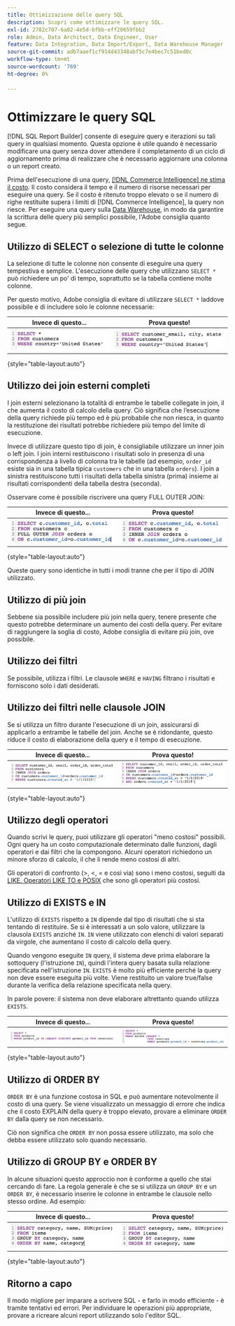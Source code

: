 ```yaml
---
title: Ottimizzazione delle query SQL
description: Scopri come ottimizzare le query SQL.
exl-id: 2782c707-6a02-4e5d-bfbb-eff20659fbb2
role: Admin, Data Architect, Data Engineer, User
feature: Data Integration, Data Import/Export, Data Warehouse Manager
source-git-commit: adb7aaef1cf914d43348abf5c7e4bec7c51bed0c
workflow-type: tm+mt
source-wordcount: '769'
ht-degree: 0%

---
```


# Ottimizzare le query SQL

[!DNL SQL Report Builder] consente di eseguire query e iterazioni su tali query in qualsiasi momento. Questa opzione è utile quando è necessario modificare una query senza dover attendere il completamento di un ciclo di aggiornamento prima di realizzare che è necessario aggiornare una colonna o un report creato.

Prima dell&#39;esecuzione di una query, [[!DNL Commerce Intelligence] ne stima il costo](https://experienceleague.adobe.com/docs/commerce-knowledge-base/kb/troubleshooting/miscellaneous/sql-queries-explain-cost-errors.html?lang=it). Il costo considera il tempo e il numero di risorse necessari per eseguire una query. Se il costo è ritenuto troppo elevato o se il numero di righe restituite supera i limiti di [!DNL Commerce Intelligence], la query non riesce. Per eseguire una query sulla [Data Warehouse](../data-analyst/data-warehouse-mgr/tour-dwm.md), in modo da garantire la scrittura delle query più semplici possibile, l&#39;Adobe consiglia quanto segue.

## Utilizzo di SELECT o selezione di tutte le colonne

La selezione di tutte le colonne non consente di eseguire una query tempestiva e semplice. L&#39;esecuzione delle query che utilizzano `SELECT *` può richiedere un po&#39; di tempo, soprattutto se la tabella contiene molte colonne.

Per questo motivo, Adobe consiglia di evitare di utilizzare `SELECT *` laddove possibile e di includere solo le colonne necessarie:

| **Invece di questo...** | **Prova questo!** |
|-----|-----|
| ![](../../mbi/assets/Select_all_1.png) | ![](../../mbi/assets/Select_all_2.png) |

{style="table-layout:auto"}

## Utilizzo dei join esterni completi

I join esterni selezionano la totalità di entrambe le tabelle collegate in join, il che aumenta il costo di calcolo della query. Ciò significa che l’esecuzione della query richiede più tempo ed è più probabile che non riesca, in quanto la restituzione dei risultati potrebbe richiedere più tempo del limite di esecuzione.

Invece di utilizzare questo tipo di join, è consigliabile utilizzare un inner join o left join. I join interni restituiscono i risultati solo in presenza di una corrispondenza a livello di colonna tra le tabelle (ad esempio, `order_id` esiste sia in una tabella tipica `customers` che in una tabella `orders`). I join a sinistra restituiscono tutti i risultati della tabella sinistra (prima) insieme ai risultati corrispondenti della tabella destra (seconda).

Osservare come è possibile riscrivere una query FULL OUTER JOIN:

| **Invece di questo...** | **Prova questo!** |
|-----|-----|
| ![](../../mbi/assets/Full_Outer_Join_1.png) | ![](../../mbi/assets/Full_Outer_Join_2.png) |

{style="table-layout:auto"}

Queste query sono identiche in tutti i modi tranne che per il tipo di JOIN utilizzato.

## Utilizzo di più join

Sebbene sia possibile includere più join nella query, tenere presente che questo potrebbe determinare un aumento dei costi della query. Per evitare di raggiungere la soglia di costo, Adobe consiglia di evitare più join, ove possibile.

## Utilizzo dei filtri

Se possibile, utilizza i filtri. Le clausole `WHERE` e `HAVING` filtrano i risultati e forniscono solo i dati desiderati.

## Utilizzo dei filtri nelle clausole JOIN

Se si utilizza un filtro durante l&#39;esecuzione di un join, assicurarsi di applicarlo a entrambe le tabelle del join. Anche se è ridondante, questo riduce il costo di elaborazione della query e il tempo di esecuzione.

| **Invece di questo...** | **Prova questo!** |
|-----|-----|
| ![](../../mbi/assets/Join_filters_1.png) | ![](../../mbi/assets/Join_filters_2.png) |

{style="table-layout:auto"}

## Utilizzo degli operatori

Quando scrivi le query, puoi utilizzare gli operatori &quot;meno costosi&quot; possibili. Ogni query ha un costo computazionale determinato dalle funzioni, dagli operatori e dai filtri che la compongono. Alcuni operatori richiedono un minore sforzo di calcolo, il che li rende meno costosi di altri.

Gli operatori di confronto (>, &lt;, = e così via) sono i meno costosi, seguiti da [LIKE. Operatori LIKE TO e POSIX](https://www.postgresql.org/docs/9.5/functions-matching.html) che sono gli operatori più costosi.

## Utilizzo di EXISTS e IN

L&#39;utilizzo di `EXISTS` rispetto a `IN` dipende dal tipo di risultati che si sta tentando di restituire. Se si è interessati a un solo valore, utilizzare la clausola `EXISTS` anziché `IN`. `IN` viene utilizzato con elenchi di valori separati da virgole, che aumentano il costo di calcolo della query.

Quando vengono eseguite `IN` query, il sistema deve prima elaborare la sottoquery (l&#39;istruzione `IN`), quindi l&#39;intera query basata sulla relazione specificata nell&#39;istruzione `IN`. `EXISTS` è molto più efficiente perché la query non deve essere eseguita più volte. Viene restituito un valore true/false durante la verifica della relazione specificata nella query.

In parole povere: il sistema non deve elaborare altrettanto quando utilizza `EXISTS`.

| **Invece di questo...** | **Prova questo!** |
|-----|-----|
| ![](../../mbi/assets/Exists_1.png) | ![](../../mbi/assets/Exists_2.png) |

{style="table-layout:auto"}

## Utilizzo di ORDER BY

`ORDER BY` è una funzione costosa in SQL e può aumentare notevolmente il costo di una query. Se viene visualizzato un messaggio di errore che indica che il costo EXPLAIN della query è troppo elevato, provare a eliminare `ORDER BY` dalla query se non necessario.

Ciò non significa che `ORDER BY` non possa essere utilizzato, ma solo che debba essere utilizzato solo quando necessario.

## Utilizzo di GROUP BY e ORDER BY

In alcune situazioni questo approccio non è conforme a quello che stai cercando di fare. La regola generale è che se si utilizza un `GROUP BY` e un `ORDER BY`, è necessario inserire le colonne in entrambe le clausole nello stesso ordine. Ad esempio:

| **Invece di questo...** | **Prova questo!** |
|-----|-----|
| ![](../../mbi/assets/Group_by_2.png) | ![](../../mbi/assets/Group_by_1.png) |

{style="table-layout:auto"}

## Ritorno a capo

Il modo migliore per imparare a scrivere SQL - e farlo in modo efficiente - è tramite tentativi ed errori. Per individuare le operazioni più appropriate, provare a ricreare alcuni report utilizzando solo l&#39;editor SQL.

